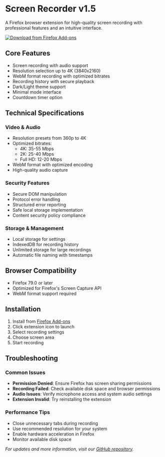 # Screen Recorder v1.5

A Firefox browser extension for high-quality screen recording with professional features and an intuitive interface.

[![Download from Firefox Add-ons](https://img.shields.io/badge/Firefox-Download-orange?logo=firefox)](https://addons.mozilla.org/en-US/firefox/addon/screen-recorder-pro/)

## Core Features
- Screen recording with audio support
- Resolution selection up to 4K (3840x2160)
- WebM format recording with optimized bitrates
- Recording history with secure playback
- Dark/Light theme support
- Minimal mode interface
- Countdown timer option

## Technical Specifications

### Video & Audio
- Resolution presets from 360p to 4K
- Optimized bitrates:
  - 4K: 35-55 Mbps
  - 2K: 25-40 Mbps
  - Full HD: 12-20 Mbps
- WebM format with optimized encoding
- High-quality audio capture

### Security Features
- Secure DOM manipulation
- Protocol error handling
- Structured error reporting
- Safe local storage implementation
- Content security policy compliance

### Storage & Management
- Local storage for settings
- IndexedDB for recording history
- Unlimited storage for large recordings
- Automatic file naming with timestamps

## Browser Compatibility
- Firefox 79.0 or later
- Optimized for Firefox's Screen Capture API
- WebM format support required

## Installation
1. Install from [Firefox Add-ons](https://addons.mozilla.org/en-US/firefox/addon/screen-recorder-pro/)
2. Click extension icon to launch
3. Select recording settings
4. Choose screen area
5. Start recording

## Troubleshooting

### Common Issues
- **Permission Denied**: Ensure Firefox has screen sharing permissions
- **Recording Failed**: Check available disk space and browser permissions
- **Audio Issues**: Verify microphone access and system audio settings
- **Extension Invalid**: Try reinstalling the extension

### Performance Tips
- Close unnecessary tabs during recording
- Use recommended resolution for your system
- Enable hardware acceleration in Firefox
- Monitor available disk space

_For updates and more information, visit our [GitHub repository](https://github.com/ali00209/Screen-Recoder-)._
